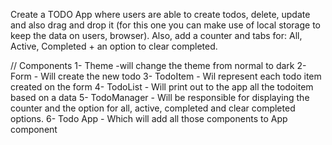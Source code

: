 Create a TODO App where users are able to create todos, delete, update and also drag and drop it (for this one you can make use of local storage to keep the data on users, browser). Also, add a counter and tabs for: All, Active, Completed + an option to clear completed.

// Components
1- Theme -will change the theme from normal to dark
2- Form - Will create the new todo
3- TodoItem - Wil represent each todo item created on the form
4- TodoList - Will print out to the app all the todoitem based on a data
5- TodoManager - Will be responsible for displaying the counter and the option for all, active, completed and clear completed options.
6- Todo App - Which will add all those components to App component
